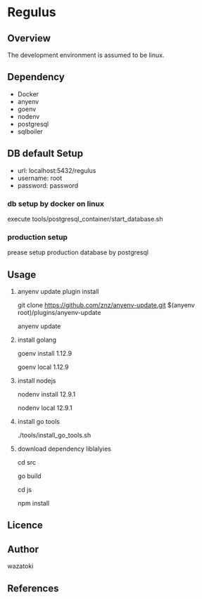 # Regulus

## Overview

The development environment is assumed to be linux.

## Dependency
* Docker
* anyenv
* goenv
* nodenv
* postgresql
* sqlboiler


## DB default Setup

* url: localhost:5432/regulus
* username: root
* password: password

### db setup by docker on linux

execute tools/postgresql_container/start_database.sh

### production setup

prease setup production database by postgresql

## Usage

1. anyenv update plugin install

    git clone https://github.com/znz/anyenv-update.git $(anyenv root)/plugins/anyenv-update

    anyenv update

1. install golang

    goenv install 1.12.9
  
    goenv local 1.12.9

1. install nodejs

    nodenv install 12.9.1

    nodenv local 12.9.1

1. install go tools

    ./tools/install_go_tools.sh

1. download dependency liblalyies

    cd src

    go build

    cd js

    npm install



## Licence


## Author
wazatoki

## References
